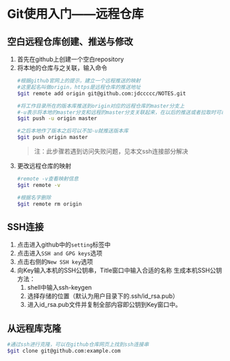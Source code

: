 # Git使用入门——远程仓库
## 空白远程仓库创建、推送与修改
1. 首先在github上创建一个空白repository
2. 将本地的仓库与之关联，输入命令
    ```bash
    #根据github官网上的提示，建立一个远程推送的映射
    #这里起名叫做origin，https是远程仓库的推送地址
    $git remote add origin git@github.com:jdccccc/NOTES.git

    #将工作目录所在的版本库推送到origin对应的远程仓库的master分支上
    #-u表示将本地的master分支和远程的master分支关联起来，在以后的推送或者拉取时可以简化命令
    $git push -u origin master

    #之后本地作了版本之后可以不加-u就推送版本库
    $git push origin master
    ```
    >注：此步骤若遇到访问失败问题，见本文ssh连接部分解决
3. 更改远程仓库的映射
    ```bash
    #remote -v查看映射信息
    $git remote -v

    #根据名字删除
    $git remote rm origin
    ```

## SSH连接
1. 点击进入github中的`setting`标签中
2. 点击进入`SSH and GPG keys`选项
3. 点击右侧的`New SSH key`选项
4. 向Key输入本机的SSH公钥串，Title窗口中输入合适的名称
    生成本机SSH公钥方法：
    1. shell中输入ssh-keygen
    2. 选择存储的位置（默认为用户目录下的.ssh/id_rsa.pub）
    3. 进入id_rsa.pub文件并复制全部内容即公钥到Key窗口中。


## 从远程库克隆
```bash
#通过ssh进行克隆，可以在github仓库网页上找到ssh连接串
$git clone git@github.com:example.com
```
